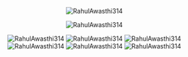 <p align="center">
<img src="https://github-readme-stats.vercel.app/api?username=RahulAwasthi314&show_icons=true&theme=white" alt="RahulAwasthi314" />
</p>
<p align="center">
<img src="https://github-readme-stats.vercel.app/api/top-langs/?username=RahulAwasthi314&theme=dracula&layout=compact" alt="RahulAwasthi314" />
</p>
<p align="center">
<img src="https://komarev.com/ghpvc/?username=RahulAwasthi314" alt=RahulAwasthi314 />
<img src="https://badges.pufler.dev/visits/RahulAwasthi314/RahulAwasthi314?&logo=github&logoColor=yellow" alt=RahulAwasthi314 />
<img src="https://badges.pufler.dev/years/RahulAwasthi314?&logo=github&logoColor=yellow" alt=RahulAwasthi314 />
<img src="https://badges.pufler.dev/repos/RahulAwasthi314?&logo=github&logoColor=yellow" alt=RahulAwasthi314 />
<img src="https://badges.pufler.dev/updated/RahulAwasthi314/RahulAwasthi314?&logo=github&logoColor=yellow" alt=RahulAwasthi314 />
<img src="https://badges.pufler.dev/created/RahulAwasthi314/RahulAwasthi314?&logo=github&logoColor=yellow" alt=RahulAwasthi314 />
 </p>
